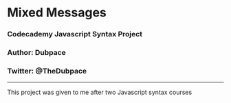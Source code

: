 # Mixed Messages

### Codecademy Javascript Syntax Project
### **Author**: Dubpace
### **Twitter**: @TheDubpace

--------------------------
This project was given to me after two Javascript syntax courses 

